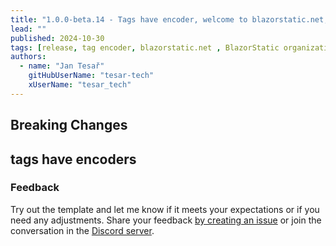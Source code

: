```yaml
---
title: "1.0.0-beta.14 - Tags have encoder, welcome to blazorstatic.net, new BlazorStatic organization, templates are fixed for green button"
lead: ""
published: 2024-10-30
tags: [release, tag encoder, blazorstatic.net , BlazorStatic organization, dotnet new template]
authors:
  - name: "Jan Tesař"
    gitHubUserName: "tesar-tech"
    xUserName: "tesar_tech"
---
```


## Breaking Changes

## tags have encoders

### Feedback

Try out the template and let me know if it meets your expectations or if you need any adjustments.
Share your feedback [by creating an issue](https://github.com/BlazorStatic/BlazorStatic/issues/new) or join the
conversation in the [Discord server](https://discord.gg/DsAXsMuEbx).
